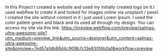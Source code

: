 In this Project I created a website and used my initially created logo on it.I used webflow to create it and looked for images online via unsplash / pexel. I created the site without content in it 
i just used Lorem Ipsum. 
I used the color pallete green and black and its used all through my design. You can access my site via this link: https://preview.webflow.com/preview/salmas-ultra-awesome-site?utm_medium=preview_link&utm_source=designer&utm_content=salmas-ultra-awesome-site&preview=7ed57a1db88d4c909b7c13e830f4b0a1&workflow=preview
